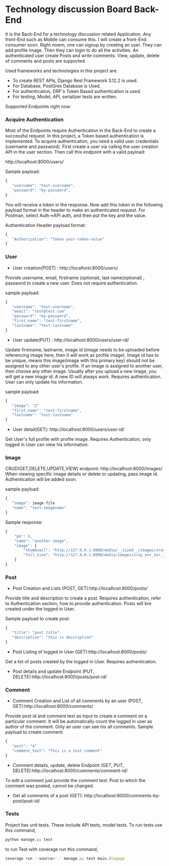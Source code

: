 # Technology discussion Board Back-End
It is the Back-End for a technology discussion related Application. Any front-End such as Mobile can consume this. I will create a front-End consumer soon. Right nowm, one can signup by creating an user. They can add profile image. Then they can login to do all the activities. An authenticated user create Posts and write comments. View, update, delete of comments and posts are supported.

Used frameworks and technologies in this project are: 

- To create REST APIs, Django Rest Framework 3.12.2 is used.
- For Database, PostGres Database is Used.
- For authentication, DRF's Token Based authentication is used.
- For testing, Model, API, serializer tests are written.

Supported Endpoints right now:
### Acquire Authentication
Most of the Endpoints require Authentication in the Back-End to create a successful request. In this project, a Token based authentication is implemented.
To acquire authentication, you need a valid user credentials (username and password). First create a user via calling the user creation API in the user section. Then
call this endpoint with a valid payload:

http://localhost:8000/users/

Sample payload: 
```javascript
{
   "username": "test-username",
   "password": "my-password",
}
```
You will receive a token in the response. Now add this token in the following payload format in the header to make an authenticated request. For Postman, select Auth->API auth, and then put the key and the value. 

Authentication Header payload format:
```javascript
{
   "Authorization": "Token your-token-value"
}
```
### User
- User creation(POST) : http://localhost:8000/users/

Provide username, email, firstname (optional), last name(optional) , password to create a new user. Does not require authentication.

sample payload: 
```javascript
{
   "username": "test-username",
   "email": "test@test.com"
   "password": "my-password",
   "first_name": "test-firstname",
   "lastname": "test-lastname"
}
```
- User update(PUT) : http://localhost:8000/users/user-id/

Update firstname, lastname, image id (image needs to be uploaded before referencing image here, then it will work as profile image). Image id has to be unique, means
this image(image with this primary key) should not be assigned to any other user's profile. If an image is assigned to another user, then choose any other image. Usually
after you upload a new image, you will get a new image id. A new ID will always work. Requires authentication. User can only update his information.


sample payload: 
```javascript
{
   "image": "2"
   "first_name": "test-firstname",
   "lastname": "test-lastname"
}
```
- User detail(GET): http://localhost:8000/users/user-id/

Get User's full profile with profile image. Requires Authentication, only logged in User can view his information.

### Image
CRUD(GET,DELETE,UPDATE,VIEW) endpoint: http://localhost:8000/images/
When viewing specific image details or delete or updating, pass image id. Authentication will be added soon.

sample payload: 
```javascript
{
   "image": image-file
   "name": "test-imagename"
}
```

Sample response:
```javascript
{
    "pk": 6,
    "name": "another image",
    "image": {
        "thumbnail": "http://127.0.0.1:8000/media/__sized__/images/xray_enc_xor_image-thumbnail-100x100.png",
        "full_size": "http://127.0.0.1:8000/media/images/xray_enc_xor_image.png"
    }
}
```

### Post

- Post Creation and Lists (POST, GET):http://localhost:8000/posts/

Provide title and description to create a post. Requires authentication, refer to Authentication section, how to provide authentication. Posts will bre created under
the logged in User.

Sample payload to create post: 
```javascript
{
   "title": "post title"
   "description": "this is description"
}
```
- Post Listing of logged in User (GET):http://localhost:8000/posts/

Get a list of posts created by the logged in User. Requires authentication.

- Post details and update Endpoint (PUT, DELETE):http://localhost:8000/posts/post-id/

### Comment
- Comment Creation and List of all comments by an user (POST, GET):http://localhost:8000/comments/

Provide post id and comment text as input to create a comment on a particular comment. It will be automatically count the logged in user as author of the comment. Only an
user can see his all comments.
Sample payload to create comment: 

```javascript
{
   "post": "4"
   "comment_text": "This is a test comment"
}
```
- Comment details, update, delete Endpoint (GET, PUT, DELETE):http://localhost:8000/comments/comment-id/

To edit a comment just provide the comment text. Post to which the comment was posted, cannot be changed.

- Get all comments of a post (GET): http://localhost:8000/comments-by-post/post-id/

### Tests
Project has unit tests. These include API tests, model tests. To run tests use this command,
```javascript
python manage.py test
```
to run Test with coverage run this command,
```javascript
coverage run --source='.' manage.py test main.blogapp
```
